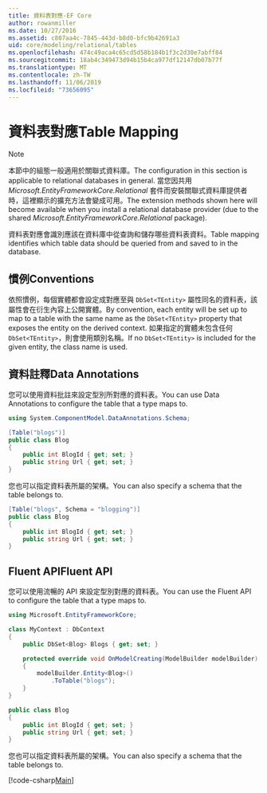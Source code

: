 ```yaml
---
title: 資料表對應-EF Core
author: rowanmiller
ms.date: 10/27/2016
ms.assetid: c807aa4c-7845-443d-b8d0-bfc9b42691a3
uid: core/modeling/relational/tables
ms.openlocfilehash: 474c49aca4c65cd5d58b184b1f3c2d30e7abff84
ms.sourcegitcommit: 18ab4c349473d94b15b4ca977df12147db07b77f
ms.translationtype: MT
ms.contentlocale: zh-TW
ms.lasthandoff: 11/06/2019
ms.locfileid: "73656095"
---
```

# <a name="table-mapping"></a><span data-ttu-id="24f36-102">資料表對應</span><span class="sxs-lookup"><span data-stu-id="24f36-102">Table Mapping</span></span>

> [!NOTE]  
> <span data-ttu-id="24f36-103">本節中的組態一般適用於關聯式資料庫。</span><span class="sxs-lookup"><span data-stu-id="24f36-103">The configuration in this section is applicable to relational databases in general.</span></span> <span data-ttu-id="24f36-104">當您因共用 *Microsoft.EntityFrameworkCore.Relational* 套件而安裝關聯式資料庫提供者時，這裡顯示的擴充方法會變成可用。</span><span class="sxs-lookup"><span data-stu-id="24f36-104">The extension methods shown here will become available when you install a relational database provider (due to the shared *Microsoft.EntityFrameworkCore.Relational* package).</span></span>

<span data-ttu-id="24f36-105">資料表對應會識別應該在資料庫中從查詢和儲存哪些資料表資料。</span><span class="sxs-lookup"><span data-stu-id="24f36-105">Table mapping identifies which table data should be queried from and saved to in the database.</span></span>

## <a name="conventions"></a><span data-ttu-id="24f36-106">慣例</span><span class="sxs-lookup"><span data-stu-id="24f36-106">Conventions</span></span>

<span data-ttu-id="24f36-107">依照慣例，每個實體都會設定成對應至與 `DbSet<TEntity>` 屬性同名的資料表，該屬性會在衍生內容上公開實體。</span><span class="sxs-lookup"><span data-stu-id="24f36-107">By convention, each entity will be set up to map to a table with the same name as the `DbSet<TEntity>` property that exposes the entity on the derived context.</span></span> <span data-ttu-id="24f36-108">如果指定的實體未包含任何 `DbSet<TEntity>`，則會使用類別名稱。</span><span class="sxs-lookup"><span data-stu-id="24f36-108">If no `DbSet<TEntity>` is included for the given entity, the class name is used.</span></span>

## <a name="data-annotations"></a><span data-ttu-id="24f36-109">資料註釋</span><span class="sxs-lookup"><span data-stu-id="24f36-109">Data Annotations</span></span>

<span data-ttu-id="24f36-110">您可以使用資料批註來設定型別所對應的資料表。</span><span class="sxs-lookup"><span data-stu-id="24f36-110">You can use Data Annotations to configure the table that a type maps to.</span></span>

``` csharp
using System.ComponentModel.DataAnnotations.Schema;

[Table("blogs")]
public class Blog
{
    public int BlogId { get; set; }
    public string Url { get; set; }
}
```

<span data-ttu-id="24f36-111">您也可以指定資料表所屬的架構。</span><span class="sxs-lookup"><span data-stu-id="24f36-111">You can also specify a schema that the table belongs to.</span></span>

``` csharp
[Table("blogs", Schema = "blogging")]
public class Blog
{
    public int BlogId { get; set; }
    public string Url { get; set; }
}
```

## <a name="fluent-api"></a><span data-ttu-id="24f36-112">Fluent API</span><span class="sxs-lookup"><span data-stu-id="24f36-112">Fluent API</span></span>

<span data-ttu-id="24f36-113">您可以使用流暢的 API 來設定型別對應的資料表。</span><span class="sxs-lookup"><span data-stu-id="24f36-113">You can use the Fluent API to configure the table that a type maps to.</span></span>

``` csharp
using Microsoft.EntityFrameworkCore;

class MyContext : DbContext
{
    public DbSet<Blog> Blogs { get; set; }

    protected override void OnModelCreating(ModelBuilder modelBuilder)
    {
        modelBuilder.Entity<Blog>()
            .ToTable("blogs");
    }
}

public class Blog
{
    public int BlogId { get; set; }
    public string Url { get; set; }
}
```

<span data-ttu-id="24f36-114">您也可以指定資料表所屬的架構。</span><span class="sxs-lookup"><span data-stu-id="24f36-114">You can also specify a schema that the table belongs to.</span></span>

[!code-csharp[Main](../../../../samples/core/Modeling/FluentAPI/Relational/TableAndSchema.cs?name=Table&highlight=2)]
